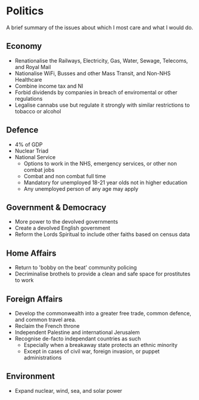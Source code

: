 # Politics
A brief summary of the issues about which I most care and what I would do.

## Economy
- Renationalise the Railways, Electricity, Gas, Water, Sewage, Telecoms, and Royal Mail
- Nationalise WiFi, Busses and other Mass Transit, and Non-NHS Healthcare
- Combine income tax and NI
- Forbid dividends by companies in breach of enviromental or other regulations
- Legalise cannabs use but regulate it strongly with similar restrictions to tobacco or alcohol

## Defence
- 4% of GDP 
- Nuclear Triad
- National Service
    - Options to work in the NHS, emergency services, or other non combat jobs
    - Combat and non combat full time
    - Mandatory for unemployed 18-21 year olds not in higher education
    - Any unemployed person of any age may apply

## Government & Democracy
- More power to the devolved governments
- Create a devolved English government
- Reform the Lords Spiritual to include other faiths based on census data

## Home Affairs
- Return to 'bobby on the beat' community policing
- Decriminalise brothels to provide a clean and safe space for prostitutes to work

## Foreign Affairs
- Develop the commonwealth into a greater free trade, common defence, and common travel area. 
- Reclaim the French throne
- Independent Palestine and international Jerusalem
- Recognise de-facto independant countries as such
    - Especially when a breakaway state protects an ethnic minority
    - Except in cases of civil war, foreign invasion, or puppet administrations

## Environment
- Expand nuclear, wind, sea, and solar power
